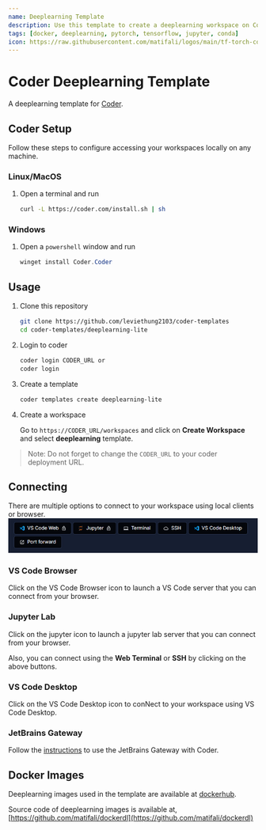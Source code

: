 ```yaml
---
name: Deeplearning Template
description: Use this template to create a deeplearning workspace on Coder.
tags: [docker, deeplearning, pytorch, tensorflow, jupyter, conda]
icon: https://raw.githubusercontent.com/matifali/logos/main/tf-torch-conda.svg
---
```


# Coder Deeplearning Template

A deeplearning template for [Coder](https://coder.com/).

## Coder Setup

Follow these steps to configure accessing your workspaces locally on any machine.

### Linux/MacOS

1. Open a terminal and run

   ```bash
   curl -L https://coder.com/install.sh | sh
   ```

### Windows

1. Open a `powershell` window and run

   ```powershell
   winget install Coder.Coder
   ```

## Usage

1. Clone this repository

   ```bash
   git clone https://github.com/leviethung2103/coder-templates
   cd coder-templates/deeplearning-lite
   ```

2. Login to coder

   ```bash
   coder login CODER_URL or 
   coder login
   ```

3. Create a template

   ```bash
   coder templates create deeplearning-lite
   ```

4. Create a workspace

   Go to `https://CODER_URL/workspaces` and click on **Create Workspace** and select **deeplearning** template.

> Note: Do not forget to change the `CODER_URL` to your coder deployment URL.

## Connecting

There are multiple options to connect to your workspace using local clients or browser.
![deeplearning-connect](./deeplearning-connect.png)

### VS Code Browser

Click on the VS Code Browser icon to launch a VS Code server that you can connect from your browser.

### Jupyter Lab

Click on the jupyter icon to launch a jupyter lab server that you can connect from your browser.

Also, you can connect using the **Web Terminal** or **SSH** by clicking on the above buttons.

### VS Code Desktop

Click on the VS Code Desktop icon to conNect to your workspace using VS Code Desktop.

### JetBrains Gateway

Follow the [instructions](https://coder.com/docs/v2/latest/ides/gateway) to use the JetBrains Gateway with Coder.

## Docker Images

Deeplearning images used in the template are available at [dockerhub](https://hub.docker.com/repository/docker/matifali/dockerdl).

Source code of deeplearning images is available at, [https://github.com/matifali/dockerdl](https://github.com/matifali/dockerdl)
